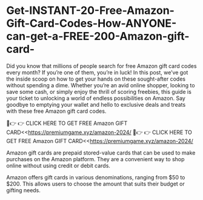 # Get-INSTANT-20-Free-Amazon-Gift-Card-Codes-How-ANYONE-can-get-a-FREE-200-Amazon-gift-card-
Did you know that millions of people search for free Amazon gift card codes every month? If you’re one of them, you’re in luck! In this post, we’ve got the inside scoop on how to get your hands on these sought-after codes without spending a dime. Whether you’re an avid online shopper, looking to save some cash, or simply enjoy the thrill of scoring freebies, this guide is your ticket to unlocking a world of endless possibilities on Amazon. Say goodbye to emptying your wallet and hello to exclusive deals and treats with these free Amazon gift card codes.


🔴👉 👉 CLICK HERE TO GET FREE Amazon GIFT CARD<<https://premiumgame.xyz/amazon-2024/
🔴👉 👉 CLICK HERE TO GET FREE Amazon GIFT CARD<<https://premiumgame.xyz/amazon-2024/

Amazon gift cards are prepaid stored-value cards that can be used to make purchases on the Amazon platform. They are a convenient way to shop online without using credit or debit cards.

Amazon offers gift cards in various denominations, ranging from $50 to $200. This allows users to choose the amount that suits their budget or gifting needs.
